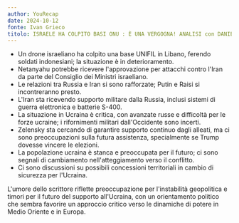 ```yaml
---
author: YouRecap
date: 2024-10-12
fonte: Ivan Grieco
titolo: ISRAELE HA COLPITO BASI ONU : È UNA VERGOGNA! ANALISI con DANIELE MORO e NIMA BAHELI
---
```


- Un drone israeliano ha colpito una base UNIFIL in Libano, ferendo soldati indonesiani; la situazione è in deterioramento.
- Netanyahu potrebbe ricevere l'approvazione per attacchi contro l'Iran da parte del Consiglio dei Ministri israeliano.
- Le relazioni tra Russia e Iran si sono rafforzate; Putin e Raisi si incontreranno presto.
- L'Iran sta ricevendo supporto militare dalla Russia, inclusi sistemi di guerra elettronica e batterie S-400.
- La situazione in Ucraina è critica, con avanzate russe e difficoltà per le forze ucraine; i rifornimenti militari dall'Occidente sono incerti.
- Zelensky sta cercando di garantire supporto continuo dagli alleati, ma ci sono preoccupazioni sulla futura assistenza, specialmente se Trump dovesse vincere le elezioni.
- La popolazione ucraina è stanca e preoccupata per il futuro; ci sono segnali di cambiamento nell'atteggiamento verso il conflitto.
- Ci sono discussioni su possibili concessioni territoriali in cambio di sicurezza per l'Ucraina.

L'umore dello scrittore riflette preoccupazione per l'instabilità geopolitica e timori per il futuro del supporto all'Ucraina, con un orientamento politico che sembra favorire un approccio critico verso le dinamiche di potere in Medio Oriente e in Europa.
